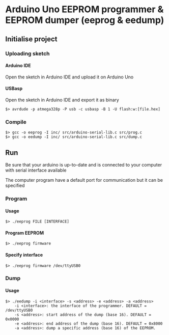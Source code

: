 # Arduino Uno EEPROM programmer & EEPROM dumper (eeprog & eedump)

## Initialise project

### Uploading sketch
#### Arduino IDE
Open the sketch in Arduino IDE and upload it on Arduino Uno

#### USBasp
Open the sketch in Arduino IDE and export it as binary
```console
$> avrdude -p atmega328p -P usb -c usbasp -B 1 -U flash:w:[file.hex]
```

### Compile
```console
$> gcc -o eeprog -I inc/ src/arduino-serial-lib.c src/prog.c
$> gcc -o eedump -I inc/ src/arduino-serial-lib.c src/dump.c
```

## Run
Be sure that your arduino is up-to-date and is connected to your computer with serial interface available

The computer program have a default port for communication but it can be specified

### Program
#### Usage
```console
$> ./eeprog FILE [INTERFACE]
```

#### Program EEPROM
```console
$> ./eeprog firmware
```

#### Specify interface
```console
$> ./eeprog firmware /dev/ttyUSB0
```

### Dump
#### Usage
```console
$> ./eedump -i <interface> -s <address> -e <address> -a <address>
	-i <interface>: the interface of the programmer. DEFAULT = /dev/ttyUSB0
	-s <address>: start address of the dump (base 16). DEFAULT = 0x0000
	-e <address>: end address of the dump (base 16). DEFAULT = 0x8000
	-a <address>: dump a specific address (base 16) of the EEPROM.
```